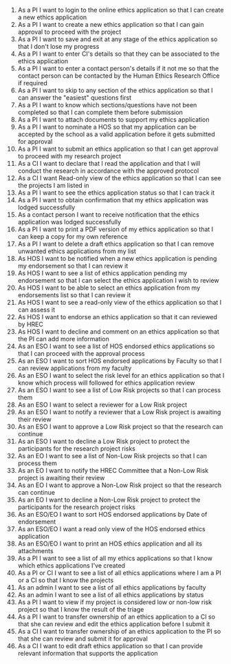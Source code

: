 1. As a PI I want to login to the online ethics application so that I can create a new ethics application
2. As a PI I want to create a new ethics application so that I can gain approval to proceed with the project
3. As a PI I want to save and exit at any stage of the ethics application so that I don't lose my progress
4. As a PI I want to enter CI's details so that they can be associated to the ethics application
5. As a PI I want to enter a contact person's details if it not me so that the contact person can be contacted by the Human Ethics Research Office if required
6. As a PI I want to skip to any section of the ethics application so that I can answer the "easiest" questions first
7. As a PI I want to know which sections/questions have not been completed so that I can complete them before submission
8. As a PI I want to attach documents to support my ethics application
9. As a PI I want to nominate a HOS so that my application can be accepted by the school as a valid application before it gets submitted for approval
10. As a PI I want to submit an ethics application so that I can get approval to proceed with my research project
11. As a CI I want to declare that I read the application and that I will conduct the research in accordance with the approved protocol
12. As a CI I want Read-only view of the ethics application so that I can see the projects I am listed in
13. As a PI I want to see the ethics application status so that I can track it
14. As a PI I want to obtain confirmation that my ethics application was lodged successfully
15. As a contact person I want to receive notification that the ethics application was lodged successfully
16. As a PI I want to print a PDF version of my ethics application so that I can keep a copy for my own reference
17. As a PI I want to delete a draft ethics application so that I can remove unwanted ethics applications from my list
18. As HOS I want to be notified when a new ethics application is pending my endorsement so that I can review it
19. As HOS I want to see a list of ethics application pending my endorsement so that I can select the ethics application I wish to review
20. As HOS I want to be able to select an ethics application from my endorsements list so that I can review it
21. As HOS I want to see a read-only view of the ethics application so that I can assess it
22. As HOS I want to endorse an ethics application so that it can reviewed by HREC
23. As HOS I want to decline and comment on an ethics application so that the PI can add more information
24. As an ESO I want to see a list of HOS endorsed ethics applications so that I can proceed with the approval process
25. As an ESO I want to sort HOS endorsed applications by Faculty so that I can review applications from my faculty
26. As an ESO I want to select the risk level for an ethics application so that I know which process will followed for ethics application review
27. As an ESO I want to see a list of Low Risk projects so that I can process them
28. As an ESO I want to select a reviewer for a Low Risk project
29. As an ESO I want to notify a reviewer that a Low Risk project is awaiting their review
30. As an ESO I want to approve a Low Risk project so that the research can continue
31. As an ESO I want to decline a Low Risk project to protect the participants for the research project risks
32. As an EO I want to see a list of Non-Low Risk projects so that I can process them
33. As an EO I want to notify the HREC Committee that a Non-Low Risk project is awaiting their review
34. As an EO I want to approve a Non-Low Risk project so that the research can continue
35. As an EO I want to decline a Non-Low Risk project to protect the participants for the research project risks
36. As an ESO/EO I want to sort HOS endorsed applications by Date of endorsement
37. As an ESO/EO I want a read only view of the HOS endorsed ethics application
38. As an ESO/EO I want to print an HOS ethics application and all its attachments
39. As a PI I want to see a list of all my ethics applications so that I know which ethics applications I've created
40. As a PI or CI I want to see a list of all ethics applications where I am a PI or a CI so that I know the projects
41. As an admin I want to see a list of all ethics applications by faculty
42. As an admin I want to see a list of all ethics applications by status
43. As a PI I want to view if my project is considered low or non-low risk project so that I know the result of the triage
44. As a PI I want to transfer ownership of an ethics application to a CI so that she can review and edit the ethics application before I submit it
45. As a CI I want to transfer ownership of an ethics application to the PI so that she can review and submit it for approval
46. As a CI I want to edit draft ethics application so that I can provide relevant information that supports the application
